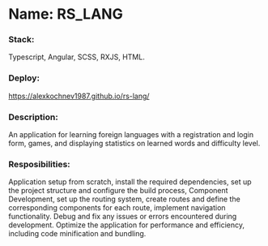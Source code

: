 # **Name: RS_LANG**
### Stack:
Typescript, Angular, SCSS, RXJS, HTML.
### Deploy:
https://alexkochnev1987.github.io/rs-lang/
### Description:
An application for learning foreign languages with a registration and login form, games, and displaying statistics on learned words and difficulty level.
### Resposibilities:
Application setup from scratch, install the required dependencies, set up the project structure and configure the build process, Component Development, set up the routing system, create routes and define the corresponding components for each route, implement navigation functionality. Debug and fix any issues or errors encountered during development. Optimize the application for performance and efficiency, including code minification and bundling.
